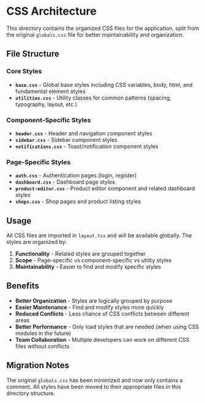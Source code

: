 # CSS Architecture

This directory contains the organized CSS files for the application, split from the original `globals.css` file for better maintainability and organization.

## File Structure

### Core Styles
- **`base.css`** - Global base styles including CSS variables, body, html, and fundamental element styles
- **`utilities.css`** - Utility classes for common patterns (spacing, typography, layout, etc.)

### Component-Specific Styles
- **`header.css`** - Header and navigation component styles
- **`sidebar.css`** - Sidebar component styles
- **`notifications.css`** - Toast/notification component styles

### Page-Specific Styles
- **`auth.css`** - Authentication pages (login, register)
- **`dashboard.css`** - Dashboard page styles
- **`product-editor.css`** - Product editor component and related dashboard styles
- **`shops.css`** - Shop pages and product listing styles

## Usage

All CSS files are imported in `layout.tsx` and will be available globally. The styles are organized by:

1. **Functionality** - Related styles are grouped together
2. **Scope** - Page-specific vs component-specific vs utility styles
3. **Maintainability** - Easier to find and modify specific styles

## Benefits

- **Better Organization** - Styles are logically grouped by purpose
- **Easier Maintenance** - Find and modify styles more quickly
- **Reduced Conflicts** - Less chance of CSS conflicts between different areas
- **Better Performance** - Only load styles that are needed (when using CSS modules in the future)
- **Team Collaboration** - Multiple developers can work on different CSS files without conflicts

## Migration Notes

The original `globals.css` has been minimized and now only contains a comment. All styles have been moved to their appropriate files in this directory structure.
